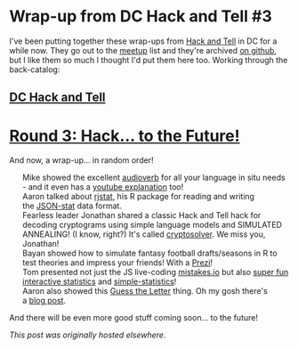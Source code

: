 # Wrap-up from DC Hack and Tell #3



I've been putting together these wrap-ups from <a href="http://hackandtell.org/">Hack and Tell</a> in DC for a while now. They go out to the <a href="http://www.meetup.com/DC-Hack-and-Tell/">meetup</a> list and they're archived <a href="https://github.com/hackandtell/wrapup">on github</a>, but I like them so much I thought I'd put them here too. Working through the back-catalog:

<h2><a href="http://www.meetup.com/DC-Hack-and-Tell/">DC Hack and Tell</a></h2>
<h1>
<a class="anchor" href="https://github.com/hackandtell/wrapup/blob/master/dc/2013-11-21.md#round-3-hack-to-the-future" name="user-content-round-3-hack-to-the-future"></a><a href="http://www.meetup.com/DC-Hack-and-Tell/events/149195962/">Round 3: Hack... to the Future!</a>
</h1>
And now, a wrap-up... in random order!
<ul class="task-list">
	<li>Mike showed the excellent&#160;<a href="http://www.audioverb.com/">audioverb</a>&#160;for all your language in situ needs - and it even has a&#160;<a href="https://www.youtube.com/watch?v=A8dx6EBKpTE">youtube explanation</a>&#160;too!</li>
	<li>Aaron talked about&#160;<a href="https://github.com/ajschumacher/rjstat">rjstat</a>, his R package for reading and writing the&#160;<a href="http://json-stat.org/">JSON-stat</a>&#160;data format.</li>
	<li>Fearless leader Jonathan shared a classic Hack and Tell hack for decoding cryptograms using simple language models and SIMULATED ANNEALING! (I know, right?) It's called&#160;<a href="https://github.com/jhalcrow/cryptosolver">cryptosolver</a>. We miss you, Jonathan!</li>
	<li>Bayan showed how to simulate fantasy football drafts/seasons in R to test theories and impress your friends! With a&#160;<a href="http://prezi.com/wthgy9h1mizn/fantasy-hack/">Prezi</a>!</li>
	<li>Tom presented not just the JS live-coding&#160;<a href="http://mistakes.io/">mistakes.io</a>&#160;but also&#160;<a href="http://macwright.org/play-statistics/">super fun interactive statistics</a>&#160;and&#160;<a href="http://macwright.org/simple-statistics/">simple-statistics</a>!</li>
	<li>Aaron also showed this&#160;<a href="http://ajschumacher.github.io/perplexity/">Guess the Letter</a>&#160;thing. Oh my gosh there's a&#160;<a href="http://planspace.org/2013/09/23/perplexity-what-it-is-and-what-yours-is/">blog post</a>.</li>
</ul>
And there will be even more good stuff coming soon... to the future!



*This post was originally hosted elsewhere.*
